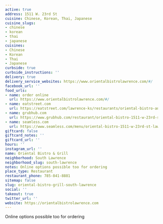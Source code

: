 ```yaml
---
active: true
address: 1511 W. 23rd St
cuisine: Chinese, Korean, Thai, Japanese
cuisine_slugs:
- chinese
- korean
- thai
- japanese
cuisines:
- Chinese
- Korean
- Thai
- Japanese
curbside: true
curbside_instructions: ''
delivery: true
delivery_service_websites: https://www.orientalbistrolawrence.com/#/
facebook_url: ''
food_urls:
- name: order online
  url: https://www.orientalbistrolawrence.com/#/
- name: eatstreet.com
  url: https://eatstreet.com/lawrence-ks/restaurants/oriental-bistro-and-grill
- name: grubhub.com
  url: https://www.grubhub.com/restaurant/oriental-bistro-1511-w-23rd-st-lawrence/559940
- name: seamless.com
  url: https://www.seamless.com/menu/oriental-bistro-1511-w-23rd-st-lawrence/559940
giftcard: false
giftcard_notes: ''
giftcard_url: ''
hours: ''
instagram_url: ''
name: Oriental Bistro & Grill
neighborhood: South Lawrence
neighborhood_slug: south-lawrence
notes: Online options possible too for ordering
place_type: Restaurant
restaurant_phone: 785-841-8881
sitemap: false
slug: oriental-bistro-grill-south-lawrence
social: ''
takeout: true
twitter_url: ''
website: https://orientalbistrolawrence.com
---
```


Online options possible too for ordering